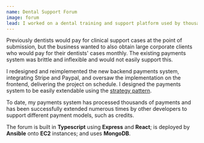 ```yaml
---
name: Dental Support Forum
image: forum
lead: I worked on a dental training and support platform used by thousands of dentists across the world. The platform includes a support forum where dentists can get advice on their patients and cases.
---
```


Previously dentists would pay for clinical support cases at the point of submission, but the business wanted to also obtain large corporate clients who would pay for their dentists' cases monthly. The existing payments system was brittle and inflexible and would not easily support this.

I redesigned and reimplemented the new backend payments system, integrating Stripe and Paypal, and oversaw the implementation on the frontend, delivering the project on schedule. I designed the payments system to be easily extendable using the [strategy pattern](https://refactoring.guru/design-patterns/strategy).

To date, my payments system has processed thousands of payments and has been successfully extended numerous times by other developers to support different payment models, such as credits.

The forum is built in **Typescript** using **Express** and **React**; is deployed by **Ansible** onto **EC2** instances; and uses **MongoDB**.
